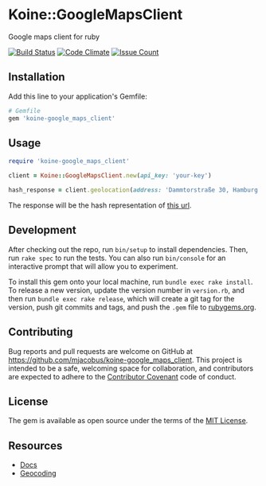 # Koine::GoogleMapsClient

Google maps client for ruby

[![Build Status](https://travis-ci.org/mjacobus/koine-google_maps_client.svg?branch=master)](https://travis-ci.org/mjacobus/koine-google_maps_client)
[![Code Climate](https://codeclimate.com/github/mjacobus/koine-google_maps_client/badges/gpa.svg)](https://codeclimate.com/github/mjacobus/koine-google_maps_client)
[![Issue Count](https://codeclimate.com/github/mjacobus/koine-google_maps_client/badges/issue_count.svg)](https://codeclimate.com/github/mjacobus/koine-google_maps_client)

## Installation

Add this line to your application's Gemfile:

```ruby
# Gemfile
gem 'koine-google_maps_client'
```

## Usage

```ruby
require 'koine-google_maps_client'

client = Koine::GoogleMapsClient.new(api_key: 'your-key')

hash_response = client.geolocation(address: 'Dammtorstraße 30, Hamburg')
```

The response will be the hash representation of [this url](https://maps.googleapis.com/maps/api/geocode/json?address=Dammtorstra%C3%9Fe%2030,%2020354%20Hamburg&key=).


## Development

After checking out the repo, run `bin/setup` to install dependencies. Then, run `rake spec` to run the tests. You can also run `bin/console` for an interactive prompt that will allow you to experiment.

To install this gem onto your local machine, run `bundle exec rake install`. To release a new version, update the version number in `version.rb`, and then run `bundle exec rake release`, which will create a git tag for the version, push git commits and tags, and push the `.gem` file to [rubygems.org](https://rubygems.org).

## Contributing

Bug reports and pull requests are welcome on GitHub at https://github.com/mjacobus/koine-google_maps_client. This project is intended to be a safe, welcoming space for collaboration, and contributors are expected to adhere to the [Contributor Covenant](http://contributor-covenant.org) code of conduct.


## License

The gem is available as open source under the terms of the [MIT License](http://opensource.org/licenses/MIT).


## Resources

- [Docs](https://developers.google.com/maps/documentation/)
- [Geocoding](https://developers.google.com/maps/documentation/geocoding/start)
